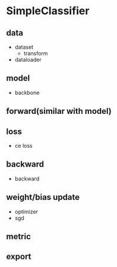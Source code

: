 # SimpleClassifier

## data
* dataset
    * transform
* dataloader

## model
* backbone

## forward(similar with model)

## loss
* ce loss

## backward
* backward

## weight/bias update
* optimizer
* sgd


## metric

## export

